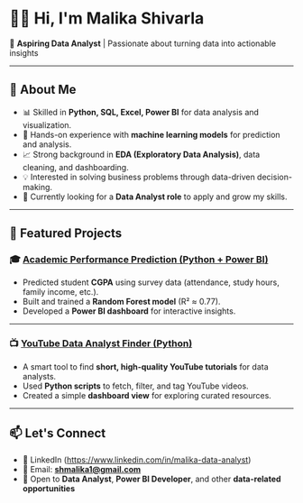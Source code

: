 # 👩‍💻 Hi, I'm Malika Shivarla  

🎯 **Aspiring Data Analyst** | Passionate about turning data into actionable insights  

---

## 🔎 About Me
- 📊 Skilled in **Python, SQL, Excel, Power BI** for data analysis and visualization.  
- 🤖 Hands-on experience with **machine learning models** for prediction and analysis.  
- 📈 Strong background in **EDA (Exploratory Data Analysis)**, data cleaning, and dashboarding.  
- 💡 Interested in solving business problems through data-driven decision-making.  
- 🌟 Currently looking for a **Data Analyst role** to apply and grow my skills.  

---

## 🚀 Featured Projects  

### 🎓 [Academic Performance Prediction (Python + Power BI)](https://github.com/malika713189/academic-performance-prediction)  
- Predicted student **CGPA** using survey data (attendance, study hours, family income, etc.).  
- Built and trained a **Random Forest model** (R² ≈ 0.77).  
- Developed a **Power BI dashboard** for interactive insights.  

---

### 📺 [YouTube Data Analyst Finder (Python)](https://github.com/malika713189/youtube-data-analyst-finder)  
- A smart tool to find **short, high-quality YouTube tutorials** for data analysts.  
- Used **Python scripts** to fetch, filter, and tag YouTube videos.  
- Created a simple **dashboard view** for exploring curated resources.  

---

## 📫 Let's Connect
- 🔗 LinkedIn (https://www.linkedin.com/in/malika-data-analyst)
- 📧 Email: **shmalika1@gmail.com**  
- 💼 Open to **Data Analyst**, **Power BI Developer**, and other **data-related opportunities**  

